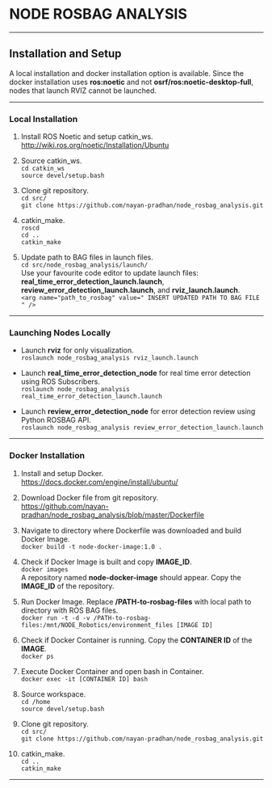 # NODE ROSBAG ANALYSIS

------------------------------------------

## Installation and Setup
A local installation and docker installation option is available. Since the docker installation uses **ros:noetic** and not **osrf/ros:noetic-desktop-full**, nodes that launch RVIZ cannot be launched. 

------------------------------------------

### Local Installation

1. Install ROS Noetic and setup catkin_ws.  
http://wiki.ros.org/noetic/Installation/Ubuntu

2. Source catkin_ws.   
`cd catkin_ws`  
`source devel/setup.bash` 

3. Clone git repository.  
`cd src/`  
`git clone https://github.com/nayan-pradhan/node_rosbag_analysis.git`

4. catkin_make.  
`roscd`  
`cd ..`  
`catkin_make`

5. Update path to BAG files in launch files.  
`cd src/node_rosbag_analysis/launch/`  
Use your favourite code editor to update launch files: **real_time_error_detection_launch.launch**, **review_error_detection_launch.launch**, and **rviz_launch.launch**.  
`<arg name="path_to_rosbag" value=" INSERT UPDATED PATH TO BAG FILE " />`  

------------------------------------------

### Launching Nodes Locally  

* Launch **rviz** for only visualization.  
`roslaunch node_rosbag_analysis rviz_launch.launch`  

* Launch **real_time_error_detection_node** for real time error detection using ROS Subscribers.    
`roslaunch node_rosbag_analysis real_time_error_detection_launch.launch`

* Launch **review_error_detection_node** for error detection review using Python ROSBAG API.  
`roslaunch node_rosbag_analysis review_error_detection_launch.launch`  

------------------------------------------

### Docker Installation

1. Install and setup Docker.  
https://docs.docker.com/engine/install/ubuntu/

2. Download Docker file from git repository.  
https://github.com/nayan-pradhan/node_rosbag_analysis/blob/master/Dockerfile 

3. Navigate to directory where Dockerfile was downloaded and build Docker Image.  
`docker build -t node-docker-image:1.0 .`

4. Check if Docker Image is built and copy **IMAGE_ID**.    
`docker images`  
A repository named **node-docker-image** should appear. Copy the **IMAGE_ID** of the repository.

5. Run Docker Image. Replace **/PATH-to-rosbag-files** with local path to directory with ROS BAG files.    
`docker run -t -d -v /PATH-to-rosbag-files:/mnt/NODE_Robotics/environment_files [IMAGE ID]`

6. Check if Docker Container is running. Copy the **CONTAINER ID** of the **IMAGE**.    
`docker ps`

7. Execute Docker Container and open bash in Container.  
`docker exec -it [CONTAINER ID] bash`

8. Source workspace.  
`cd /home`  
`source devel/setup.bash`  

9. Clone git repository.  
`cd src/`  
`git clone https://github.com/nayan-pradhan/node_rosbag_analysis.git`

10. catkin_make.  
`cd ..`  
`catkin_make`  

------------------------------------------